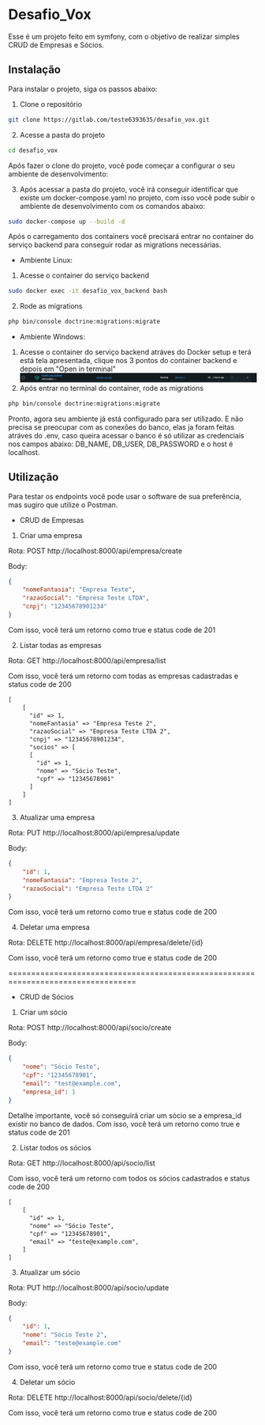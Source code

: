 # Desafio_Vox
Esse é um projeto feito em symfony, com o objetivo de realizar simples CRUD de Empresas e Sócios.


## Instalação
Para instalar o projeto, siga os passos abaixo:

1. Clone o repositório
```bash
git clone https://gitlab.com/teste6393635/desafio_vox.git
```
2. Acesse a pasta do projeto
```bash
cd desafio_vox
```
Após fazer o clone do projeto, você pode começar a configurar o seu ambiente de desenvolvimento:

3. Após acessar a pasta do projeto, você irá conseguir identificar que existe um docker-compose.yaml no projeto, com isso você pode subir o ambiente de desenvolvimento com os comandos abaixo:
```bash
sudo docker-compose up --build -d
```
Após o carregamento dos containers você precisará entrar no container do serviço backend para conseguir rodar as migrations necessárias.

* Ambiente Linux:
1. Acesse o container do serviço backend
```bash
sudo docker exec -it desafio_vox_backend bash
```
2. Rode as migrations
```bash
php bin/console doctrine:migrations:migrate
```
* Ambiente Windows:
1. Acesse o container do serviço backend atráves do Docker setup e terá está tela apresentada, clique nos 3 pontos do container backend e depois em "Open in terminal"
![img.png](img.png)
2. Após entrar no terminal do container, rode as migrations
```bash
php bin/console doctrine:migrations:migrate
```

Pronto, agora seu ambiente já está configurado para ser utilizado.
E não precisa se preocupar com as conexões do banco, elas ja foram feitas atráves do .env, caso queira acessar o  banco é só utilizar as credenciais nos campos abaixo:
DB_NAME, 
DB_USER, 
DB_PASSWORD
e o host é localhost.

## Utilização

Para testar os endpoints você pode usar o software de sua preferência, mas sugiro que utilize o Postman.

* CRUD de Empresas
1. Criar uma empresa

Rota: POST http://localhost:8000/api/empresa/create

Body:
```json
{
    "nomeFantasia": "Empresa Teste",
    "razaoSocial": "Empresa Teste LTDA",
    "cnpj": "12345678901234"
}
```
Com isso, você terá um retorno como true e status code de 201

2. Listar todas as empresas

Rota: GET http://localhost:8000/api/empresa/list

Com isso, você terá um retorno com todas as empresas cadastradas e status code de 200
```
[
    [
      "id" => 1,
      "nomeFantasia" => "Empresa Teste 2",
      "razaoSocial" => "Empresa Teste LTDA 2",
      "cnpj" => "12345678901234",
      "socios" => [
      [
        "id" => 1,
        "nome" => "Sócio Teste",
        "cpf" => "12345678901"
      ]
    ]
]
```

3. Atualizar uma empresa

Rota: PUT http://localhost:8000/api/empresa/update

Body:
```json
{
    "id": 1,
    "nomeFantasia": "Empresa Teste 2",
    "razaoSocial": "Empresa Teste LTDA 2"
}
```
Com isso, você terá um retorno como true e status code de 200

4. Deletar uma empresa

Rota: DELETE http://localhost:8000/api/empresa/delete/{id}

Com isso, você terá um retorno como true e status code de 200

==================================================================================
* CRUD de Sócios

1. Criar um sócio

Rota: POST http://localhost:8000/api/socio/create

Body:
```json
{
    "nome": "Sócio Teste",
    "cpf": "12345678901",
    "email": "test@example.com",
    "empresa_id": 1
}
```
Detalhe importante, você só conseguirá criar um sócio se a empresa_id existir no banco de dados. Com isso, você terá um retorno como true e status code de 201

2. Listar todos os sócios

Rota: GET http://localhost:8000/api/socio/list

Com isso, você terá um retorno com todos os sócios cadastrados e status code de 200
```
[
    [
      "id" => 1,
      "nome" => "Sócio Teste",
      "cpf" => "12345678901",
      "email" => "teste@example.com",
    ]
]
```
3. Atualizar um sócio

Rota: PUT http://localhost:8000/api/socio/update

Body:
```json
{
    "id": 1,
    "nome": "Sócio Teste 2",
    "email": "teste@example.com"
}
```
Com isso, você terá um retorno como true e status code de 200

4. Deletar um sócio

Rota: DELETE http://localhost:8000/api/socio/delete/{id}

Com isso, você terá um retorno como true e status code de 200